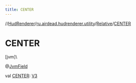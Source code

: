 ```yaml
---
title: CENTER
---
```

//[HudRenderer](../../../index.html)/[ru.airdead.hudrenderer.utility](../index.html)/[Relative](index.html)/[CENTER](-c-e-n-t-e-r.html)



# CENTER



[jvm]\




@[JvmField](https://kotlinlang.org/api/latest/jvm/stdlib/kotlin.jvm/-jvm-field/index.html)



val [CENTER](-c-e-n-t-e-r.html): [V3](../-v3/index.html)




